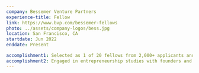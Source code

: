 ```yaml
---
company: Bessemer Venture Partners
experience-title: Fellow
link: https://www.bvp.com/bessemer-fellows
photo: ../assets/company-logos/bess.jpg
location: San Francisco, CA
startdate: Jun 2022
enddate: Present

accomplishment1: Selected as 1 of 20 fellows from 2,000+ applicants and 60+ finalists; portfolio company directly reached out.
accomplishment2: Engaged in entrepreneurship studies with founders and product leaders from the venture capital industry.
---
```


